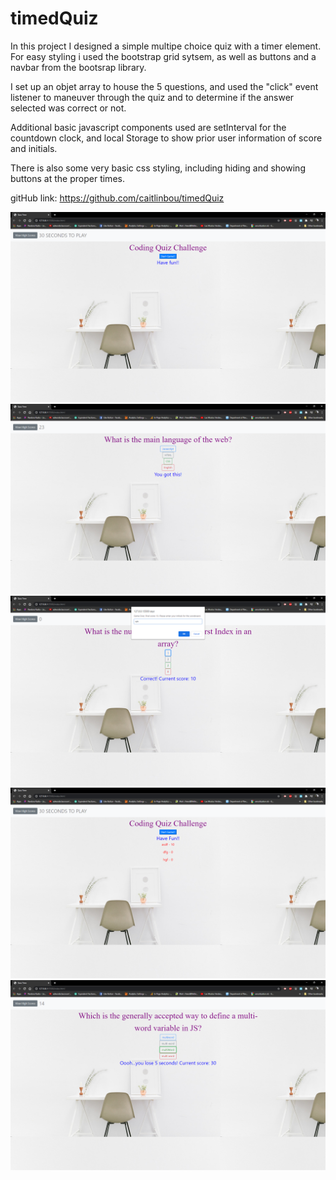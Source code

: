 # timedQuiz

In this project I designed a simple multipe choice quiz with a timer element. For easy styling i used the bootstrap grid sytsem, as well as buttons and a navbar from the bootsrap library. 

I set up an objet array to house the 5 questions, and used the "click" event listener to maneuver through the quiz and to determine if the answer selected was correct or not.

Additional basic javascript components used are setInterval for the countdown clock, and local Storage to show prior user information of score and initials.

There is also some very basic css styling, including hiding and showing buttons at the proper times. 

gitHub link: https://github.com/caitlinbou/timedQuiz

![initial page](assets\screenshot1.png)
![first quesion, shows countdown](assets\screenshot2.png)
![game over alert, shows timer at 0](assets\screenshot3.png)
![shows previous scores](assets\screenshot4.png)
![shows different message based on prior question answered incorrectlygit st](assets\screenshot5.png)